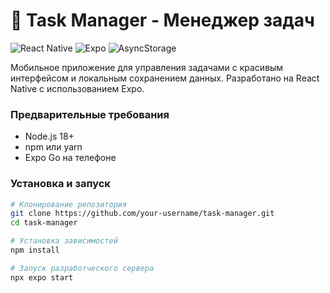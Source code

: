 # 📱 Task Manager - Менеджер задач

![React Native](https://img.shields.io/badge/React_Native-61DAFB?style=for-the-badge&logo=react&logoColor=white)
![Expo](https://img.shields.io/badge/Expo-000020?style=for-the-badge&logo=expo&logoColor=white)
![AsyncStorage](https://img.shields.io/badge/AsyncStorage-%23007AFF?style=for-the-badge)

Мобильное приложение для управления задачами с красивым интерфейсом и локальным сохранением данных. Разработано на React Native с использованием Expo.

### Предварительные требования
- Node.js 18+
- npm или yarn
- Expo Go на телефоне

### Установка и запуск

```bash
# Клонирование репозитория
git clone https://github.com/your-username/task-manager.git
cd task-manager

# Установка зависимостей
npm install

# Запуск разработческого сервера
npx expo start
